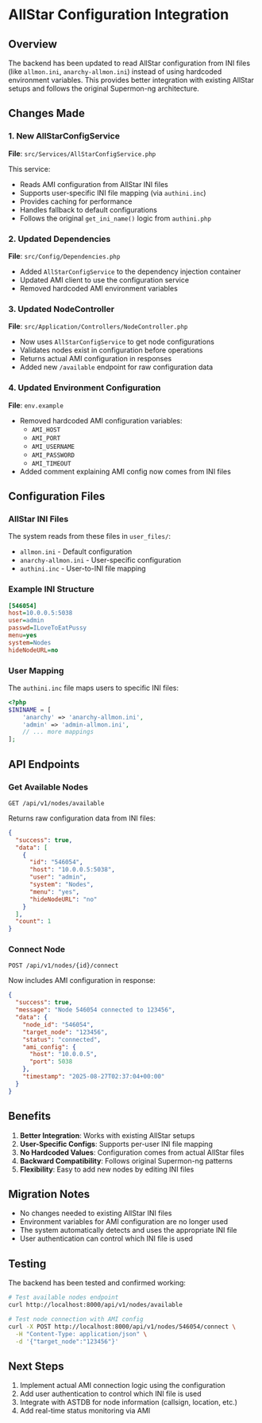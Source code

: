 # AllStar Configuration Integration

## Overview

The backend has been updated to read AllStar configuration from INI files (like `allmon.ini`, `anarchy-allmon.ini`) instead of using hardcoded environment variables. This provides better integration with existing AllStar setups and follows the original Supermon-ng architecture.

## Changes Made

### 1. New AllStarConfigService

**File**: `src/Services/AllStarConfigService.php`

This service:
- Reads AMI configuration from AllStar INI files
- Supports user-specific INI file mapping (via `authini.inc`)
- Provides caching for performance
- Handles fallback to default configurations
- Follows the original `get_ini_name()` logic from `authini.php`

### 2. Updated Dependencies

**File**: `src/Config/Dependencies.php`

- Added `AllStarConfigService` to the dependency injection container
- Updated AMI client to use the configuration service
- Removed hardcoded AMI environment variables

### 3. Updated NodeController

**File**: `src/Application/Controllers/NodeController.php`

- Now uses `AllStarConfigService` to get node configurations
- Validates nodes exist in configuration before operations
- Returns actual AMI configuration in responses
- Added new `/available` endpoint for raw configuration data

### 4. Updated Environment Configuration

**File**: `env.example`

- Removed hardcoded AMI configuration variables:
  - `AMI_HOST`
  - `AMI_PORT` 
  - `AMI_USERNAME`
  - `AMI_PASSWORD`
  - `AMI_TIMEOUT`
- Added comment explaining AMI config now comes from INI files

## Configuration Files

### AllStar INI Files

The system reads from these files in `user_files/`:

- `allmon.ini` - Default configuration
- `anarchy-allmon.ini` - User-specific configuration
- `authini.inc` - User-to-INI file mapping

### Example INI Structure

```ini
[546054]
host=10.0.0.5:5038
user=admin
passwd=ILoveToEatPussy
menu=yes
system=Nodes
hideNodeURL=no
```

### User Mapping

The `authini.inc` file maps users to specific INI files:

```php
<?php
$ININAME = [
    'anarchy' => 'anarchy-allmon.ini',
    'admin' => 'admin-allmon.ini',
    // ... more mappings
];
```

## API Endpoints

### Get Available Nodes
```
GET /api/v1/nodes/available
```

Returns raw configuration data from INI files:
```json
{
  "success": true,
  "data": [
    {
      "id": "546054",
      "host": "10.0.0.5:5038",
      "user": "admin",
      "system": "Nodes",
      "menu": "yes",
      "hideNodeURL": "no"
    }
  ],
  "count": 1
}
```

### Connect Node
```
POST /api/v1/nodes/{id}/connect
```

Now includes AMI configuration in response:
```json
{
  "success": true,
  "message": "Node 546054 connected to 123456",
  "data": {
    "node_id": "546054",
    "target_node": "123456",
    "status": "connected",
    "ami_config": {
      "host": "10.0.0.5",
      "port": 5038
    },
    "timestamp": "2025-08-27T02:37:04+00:00"
  }
}
```

## Benefits

1. **Better Integration**: Works with existing AllStar setups
2. **User-Specific Configs**: Supports per-user INI file mapping
3. **No Hardcoded Values**: Configuration comes from actual AllStar files
4. **Backward Compatibility**: Follows original Supermon-ng patterns
5. **Flexibility**: Easy to add new nodes by editing INI files

## Migration Notes

- No changes needed to existing AllStar INI files
- Environment variables for AMI configuration are no longer used
- The system automatically detects and uses the appropriate INI file
- User authentication can control which INI file is used

## Testing

The backend has been tested and confirmed working:

```bash
# Test available nodes endpoint
curl http://localhost:8000/api/v1/nodes/available

# Test node connection with AMI config
curl -X POST http://localhost:8000/api/v1/nodes/546054/connect \
  -H "Content-Type: application/json" \
  -d '{"target_node":"123456"}'
```

## Next Steps

1. Implement actual AMI connection logic using the configuration
2. Add user authentication to control which INI file is used
3. Integrate with ASTDB for node information (callsign, location, etc.)
4. Add real-time status monitoring via AMI
